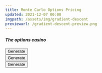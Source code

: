 ```yaml
---
title: Monte Carlo Options Pricing
updated: 2021-12-07 00:00
imgpath: /assets/img/gradient-descent
previewurl: /gradient-descent-preview.png
---
```


#### _The options casino_

<div id='plot-0'></div>
<button onclick="regenerate0()">Generate</button>

<div id='plot-1'></div>
<button onclick="regenerate1()">Generate</button>

<div id='plot-2'></div>
<button onclick="regenerate2()">Generate</button>

<script src='https://cdn.plot.ly/plotly-2.4.2.min.js'></script>
<script src="https://cdnjs.cloudflare.com/ajax/libs/mathjs/9.5.1/math.js" integrity="sha512-AfRcJIj922x/jSJpQLnry0DYIBg6EGCtwk/MiQ6QvDlzb7kNFxH8EdqXLkaXXY3YHQS9FrSb8H7LzuLn0CZQ1A==" crossorigin="anonymous" referrerpolicy="no-referrer"></script>
<script src="/assets/js/monte-carlo-options.js" async></script>